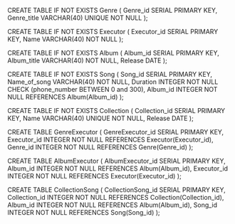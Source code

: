 CREATE TABLE IF NOT EXISTS Genre (
	Genre_id SERIAL PRIMARY KEY,
	Genre_title VARCHAR(40) UNIQUE NOT NULL
);

CREATE TABLE IF NOT EXISTS Executor (
	Executor_id SERIAL PRIMARY KEY,
	Name VARCHAR(40) NOT NULL
);

CREATE TABLE IF NOT EXISTS Album (
	Album_id SERIAL PRIMARY KEY,
	Album_title VARCHAR(40) NOT NULL,
	Release DATE
);

CREATE TABLE IF NOT EXISTS Song (
	Song_id SERIAL PRIMARY KEY,
	Name_of_song VARCHAR(40) NOT NULL,
	Duration INTEGER NOT NULL CHECK (phone_number BETWEEN 0 and 300),
	Album_id INTEGER NOT NULL REFERENCES Album(Album_id)
);

CREATE TABLE IF NOT EXISTS Collection (
	Collection_id SERIAL PRIMARY KEY,
	Name VARCHAR(40) UNIQUE NOT NULL,
	Release DATE
);

CREATE TABLE GenreExecutor (
    GenreExecutor_id SERIAL PRIMARY KEY,
    Executor_id INTEGER NOT NULL REFERENCES Executor(Executor_id), 
    Genre_id INTEGER NOT NULL REFERENCES Genre(Genre_id)
);

CREATE TABLE AlbumExecutor (
    AlbumExecutor_id SERIAL PRIMARY KEY,
    Album_id INTEGER NOT NULL REFERENCES Album(Album_id), 
    Executor_id INTEGER NOT NULL REFERENCES Executor(Executor_id)
);

CREATE TABLE CollectionSong (
    CollectionSong_id SERIAL PRIMARY KEY,
    Collection_id INTEGER NOT NULL REFERENCES Collection(Collection_id), 
	Album_id INTEGER NOT NULL REFERENCES Album(Album_id), 
    Song_id INTEGER NOT NULL REFERENCES Song(Song_id)
);